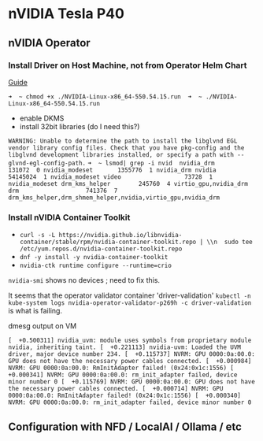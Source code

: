 # nVIDIA Tesla P40

## nVIDIA Operator
### Install Driver on Host Machine, not from Operator Helm Chart

[Guide](https://www.if-not-true-then-false.com/2021/install-nvidia-drivers-on-centos-rhel-rocky-linux/#11-check-is-your-nvidia-card-supported)

`
➜  ~ chmod +x ./NVIDIA-Linux-x86_64-550.54.15.run 
➜  ~ ./NVIDIA-Linux-x86_64-550.54.15.run
`

* enable DKMS
* install 32bit libraries (do I need this?)

`
  WARNING: Unable to determine the path to install the libglvnd EGL vendor library config files. Check that you have pkg-config and the libglvnd development libraries
           installed, or specify a path with --glvnd-egl-config-path.
`
`
➜  ~ lsmod| grep -i nvid 
nvidia_drm            131072  0
nvidia_modeset       1355776  1 nvidia_drm
nvidia              54145024  1 nvidia_modeset
video                  73728  1 nvidia_modeset
drm_kms_helper        245760  4 virtio_gpu,nvidia_drm
drm                   741376  7 drm_kms_helper,drm_shmem_helper,nvidia,virtio_gpu,nvidia_drm
`

### Install nVIDIA Container Toolkit

* `curl -s -L https://nvidia.github.io/libnvidia-container/stable/rpm/nvidia-container-toolkit.repo | \\n  sudo tee /etc/yum.repos.d/nvidia-container-toolkit.repo`
* `dnf -y install -y nvidia-container-toolkit`
* `nvidia-ctk runtime configure --runtime=crio`

`nvidia-smi` shows no devices ; need to fix this.

It seems that the operator validator container 'driver-validation' `kubectl -n kube-system logs nvidia-operator-validator-p269h -c driver-validation` is what is failing.

dmesg output on VM

`
[  +0.500311] nvidia_uvm: module uses symbols from proprietary module nvidia, inheriting taint.
[  +0.221113] nvidia-uvm: Loaded the UVM driver, major device number 234.
[  +0.115737] NVRM: GPU 0000:0a:00.0: GPU does not have the necessary power cables connected.
[  +0.000984] NVRM: GPU 0000:0a:00.0: RmInitAdapter failed! (0x24:0x1c:1556)
[  +0.000341] NVRM: GPU 0000:0a:00.0: rm_init_adapter failed, device minor number 0
[  +0.115769] NVRM: GPU 0000:0a:00.0: GPU does not have the necessary power cables connected.
[  +0.000714] NVRM: GPU 0000:0a:00.0: RmInitAdapter failed! (0x24:0x1c:1556)
[  +0.000340] NVRM: GPU 0000:0a:00.0: rm_init_adapter failed, device minor number 0
`


## Configuration with NFD / LocalAI / Ollama / etc